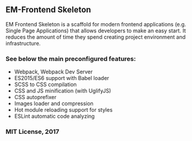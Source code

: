## EM-Frontend Skeleton

EM Frontend Skeleton is a scaffold for modern frontend applications (e.g. Single Page Applications) that allows developers to make an easy start. 
It reduces the amount of time they spend creating project environment and infrastructure. 

### See below the main preconfigured features:

- Webpack, Webpack Dev Server
- ES2015/ES6 support with Babel loader 
- SCSS to CSS compilation
- CSS and JS minification (with UglifyJS)
- CSS autoprefixer
- Images loader and compression
- Hot module reloading support for styles
- ESLint automatic code analyzing

### MIT License, 2017
